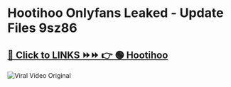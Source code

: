 
 # Hootihoo Onlyfans Leaked - Update Files 9sz86

## <h2><a href="https://clipsfans.com/Hootihoo&ref=git">🔗 Click to LINKS ⏩⏩ 👉 🟢 Hootihoo </a></h2>

<a href="https://clipsfans.com/Hootihoo&ref=git" rel="nofollow" data-target="animated-image.originalLink"><img src="https://i.ibb.co.com/xMMVF88/686577567.gif" alt="Viral Video Original" style="max-width: 100%; display: inline-block;" data-target="animated-image.originalImage"></a>

